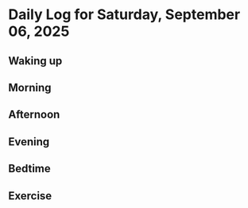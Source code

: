 # Daily Log for Saturday, September 06, 2025

## Waking up

## Morning

## Afternoon

## Evening

## Bedtime

## Exercise
